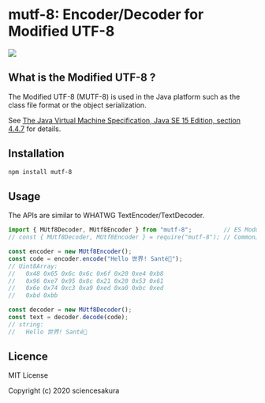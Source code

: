 # mutf-8: Encoder/Decoder for Modified UTF-8

![](https://github.com/sciencesakura/mutf-8/workflows/build/badge.svg)

## What is the Modified UTF-8 ?

The Modified UTF-8 \(MUTF-8\) is used in the Java platform such as the class file format or the object serialization.

See [The Java Virtual Machine Specification, Java SE 15 Edition, section 4.4.7](https://docs.oracle.com/javase/specs/jvms/se15/html/jvms-4.html#jvms-4.4.7) for details.

## Installation

```sh
npm install mutf-8
```

## Usage

The APIs are similar to WHATWG TextEncoder/TextDecoder.

```javascript
import { MUtf8Decoder, MUtf8Encoder } from "mutf-8";         // ES Modules
// const { MUtf8Decoder, MUtf8Encoder } = require("mutf-8"); // CommonJS

const encoder = new MUtf8Encoder();
const code = encoder.encode("Hello 世界! Santé🍻");
// Uint8Array:
//   0x48 0x65 0x6c 0x6c 0x6f 0x20 0xe4 0xb8
//   0x96 0xe7 0x95 0x8c 0x21 0x20 0x53 0x61
//   0x6e 0x74 0xc3 0xa9 0xed 0xa0 0xbc 0xed
//   0xbd 0xbb

const decoder = new MUtf8Decoder();
const text = decoder.decode(code);
// string:
//   Hello 世界! Santé🍻
```

## Licence

MIT License

Copyright (c) 2020 sciencesakura
